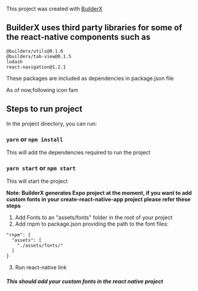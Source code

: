 This project was created with [BuilderX](https://builderx.io/)

## BuilderX uses third party libraries for some of the react-native components such as

```
@builderx/utils@0.1.6
@builderx/tab-view@0.1.5
lodash
react-navigation@1.2.1
```

These packages are included as dependencies in package.json file

As of now,following icon fam
## Steps to run project

In the project directory, you can run:

### `yarn` or `npm install`

This will add the dependencies required to run the project

### `yarn start` or `npm start`

This will start the project

**Note: BuilderX generates Expo project at the moment, if you want to add custom fonts in your create-react-native-app project please refer these steps**

1. Add Fonts to an "assets/fonts" folder in the root of your project
2. Add rnpm to package.json providing the path to the font files:

```
"rnpm": {
  "assets": [
    "./assets/fonts/"
  ]
}
```

3. Run react-native link

##### This should add your custom fonts in the react native project

